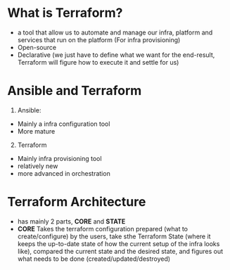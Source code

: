 # **What is Terraform?**
- a tool that allow us to automate and manage our infra, platform and services that run on the platform (For infra provisioning)
- Open-source
- Declarative (we just have to define what we want for the end-result, Terraform will figure how to execute it and settle for us)

# **Ansible and Terraform**
1. Ansible:
- Mainly a infra configuration tool
- More mature

2. Terraform
- Mainly infra provisioning tool
- relatively new
- more advanced in orchestration

# **Terraform Architecture**
- has mainly 2 parts, **CORE** and **STATE**
- **CORE** Takes the terraform configuration prepared (what to create/configure) by the users, take sthe Terraform State (where it keeps the up-to-date state of how the current setup of the infra looks like), compared the current state and the desired state, and figures out what needs to be done (created/updated/destroyed)